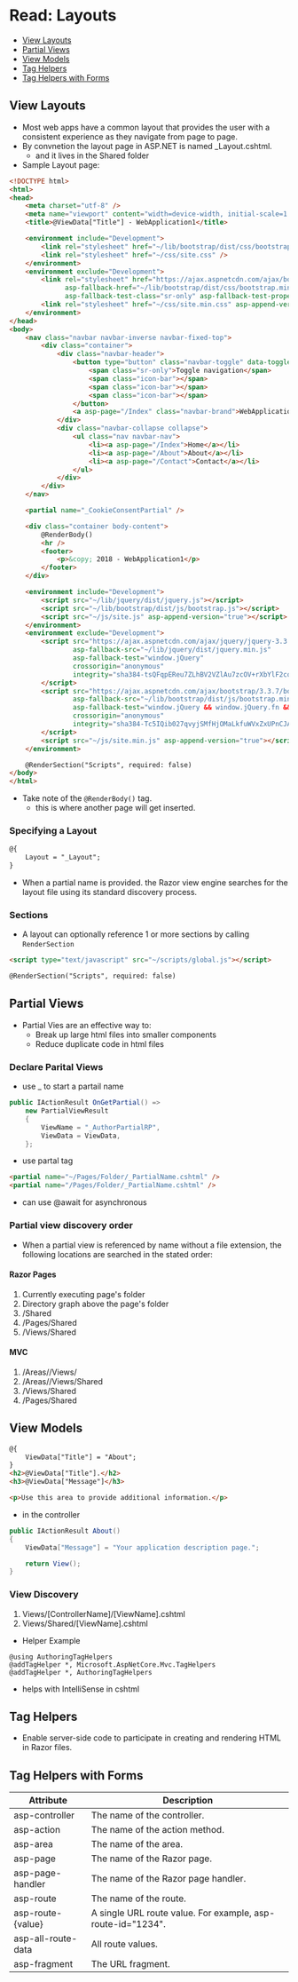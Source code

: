 # Read: Layouts

- [View Layouts](https://docs.microsoft.com/en-us/aspnet/core/mvc/views/layout?view=aspnetcore-2.1)
- [Partial Views](https://docs.microsoft.com/en-us/aspnet/core/mvc/views/partial?view=aspnetcore-2.1)
- [View Models](https://docs.microsoft.com/en-us/aspnet/core/mvc/views/overview?view=aspnetcore-2.2)
- [Tag Helpers](https://docs.microsoft.com/en-us/aspnet/core/mvc/views/tag-helpers/intro?view=aspnetcore-2.1)
- [Tag Helpers with Forms](https://docs.microsoft.com/en-us/aspnet/core/mvc/views/working-with-forms?view=aspnetcore-2.1)

## View Layouts
- Most web apps have a common layout that provides the user with a consistent experience as they navigate from page to page.
- By convnetion the layout page in ASP.NET is named _Layout.cshtml.   
    - and it lives in the Shared folder
- Sample Layout page:
``` html
<!DOCTYPE html>
<html>
<head>
    <meta charset="utf-8" />
    <meta name="viewport" content="width=device-width, initial-scale=1.0" />
    <title>@ViewData["Title"] - WebApplication1</title>

    <environment include="Development">
        <link rel="stylesheet" href="~/lib/bootstrap/dist/css/bootstrap.css" />
        <link rel="stylesheet" href="~/css/site.css" />
    </environment>
    <environment exclude="Development">
        <link rel="stylesheet" href="https://ajax.aspnetcdn.com/ajax/bootstrap/3.3.7/css/bootstrap.min.css"
              asp-fallback-href="~/lib/bootstrap/dist/css/bootstrap.min.css"
              asp-fallback-test-class="sr-only" asp-fallback-test-property="position" asp-fallback-test-value="absolute" />
        <link rel="stylesheet" href="~/css/site.min.css" asp-append-version="true" />
    </environment>
</head>
<body>
    <nav class="navbar navbar-inverse navbar-fixed-top">
        <div class="container">
            <div class="navbar-header">
                <button type="button" class="navbar-toggle" data-toggle="collapse" data-target=".navbar-collapse">
                    <span class="sr-only">Toggle navigation</span>
                    <span class="icon-bar"></span>
                    <span class="icon-bar"></span>
                    <span class="icon-bar"></span>
                </button>
                <a asp-page="/Index" class="navbar-brand">WebApplication1</a>
            </div>
            <div class="navbar-collapse collapse">
                <ul class="nav navbar-nav">
                    <li><a asp-page="/Index">Home</a></li>
                    <li><a asp-page="/About">About</a></li>
                    <li><a asp-page="/Contact">Contact</a></li>
                </ul>
            </div>
        </div>
    </nav>

    <partial name="_CookieConsentPartial" />

    <div class="container body-content">
        @RenderBody()
        <hr />
        <footer>
            <p>&copy; 2018 - WebApplication1</p>
        </footer>
    </div>

    <environment include="Development">
        <script src="~/lib/jquery/dist/jquery.js"></script>
        <script src="~/lib/bootstrap/dist/js/bootstrap.js"></script>
        <script src="~/js/site.js" asp-append-version="true"></script>
    </environment>
    <environment exclude="Development">
        <script src="https://ajax.aspnetcdn.com/ajax/jquery/jquery-3.3.1.min.js"
                asp-fallback-src="~/lib/jquery/dist/jquery.min.js"
                asp-fallback-test="window.jQuery"
                crossorigin="anonymous"
                integrity="sha384-tsQFqpEReu7ZLhBV2VZlAu7zcOV+rXbYlF2cqB8txI/8aZajjp4Bqd+V6D5IgvKT">
        </script>
        <script src="https://ajax.aspnetcdn.com/ajax/bootstrap/3.3.7/bootstrap.min.js"
                asp-fallback-src="~/lib/bootstrap/dist/js/bootstrap.min.js"
                asp-fallback-test="window.jQuery && window.jQuery.fn && window.jQuery.fn.modal"
                crossorigin="anonymous"
                integrity="sha384-Tc5IQib027qvyjSMfHjOMaLkfuWVxZxUPnCJA7l2mCWNIpG9mGCD8wGNIcPD7Txa">
        </script>
        <script src="~/js/site.min.js" asp-append-version="true"></script>
    </environment>

    @RenderSection("Scripts", required: false)
</body>
</html>
```
- Take note of the `@RenderBody()` tag.
    - this is where another page will get inserted.


### Specifying a Layout
``` html
@{
    Layout = "_Layout";
}
```
- When a partial name is provided. the Razor view engine searches for the layout file using its standard discovery process.

### Sections
- A layout can optionally reference 1 or more sections by calling `RenderSection`
``` html
<script type="text/javascript" src="~/scripts/global.js"></script>

@RenderSection("Scripts", required: false)
```

## Partial Views
- Partial Vies are an effective way to:
    - Break up large html files into smaller components
    - Reduce duplicate code in html files 

### Declare Parital Views
- use _ to start a partail name

``` csharp
public IActionResult OnGetPartial() =>
    new PartialViewResult
    {
        ViewName = "_AuthorPartialRP",
        ViewData = ViewData,
    };
```

- use partal tag
``` html
<partial name="~/Pages/Folder/_PartialName.cshtml" />
<partial name="/Pages/Folder/_PartialName.cshtml" />
```
- can use @await for asynchronous

### Partial view discovery order
- When a partial view is referenced by name without a file extension, the following locations are searched in the stated order:

#### Razor Pages

1. Currently executing page's folder
1. Directory graph above the page's folder
1. /Shared
1. /Pages/Shared
1. /Views/Shared

#### MVC

1. /Areas/<Area-Name>/Views/<Controller-Name>
1. /Areas/<Area-Name>/Views/Shared
1. /Views/Shared
1. /Pages/Shared


## View Models
``` html
@{
    ViewData["Title"] = "About";
}
<h2>@ViewData["Title"].</h2>
<h3>@ViewData["Message"]</h3>

<p>Use this area to provide additional information.</p>
```
- in the controller
``` csharp
public IActionResult About()
{
    ViewData["Message"] = "Your application description page.";

    return View();
}
```

### View Discovery
1. Views/[ControllerName]/[ViewName].cshtml
1. Views/Shared/[ViewName].cshtml

- Helper Example
``` 
@using AuthoringTagHelpers
@addTagHelper *, Microsoft.AspNetCore.Mvc.TagHelpers
@addTagHelper *, AuthoringTagHelpers
```
- helps with IntelliSense in cshtml



## Tag Helpers
- Enable server-side code to participate in creating and rendering HTML in Razor files.

## Tag Helpers with Forms
|Attribute |	Description|
| --- | --- |
asp-controller |	The name of the controller.
asp-action |	The name of the action method.
asp-area |	The name of the area.
asp-page |	The name of the Razor page.
asp-page-handler |	The name of the Razor page handler.
asp-route |	The name of the route.
asp-route-{value} |	A single URL route value. For example, asp-route-id="1234".
asp-all-route-data |	All route values.
asp-fragment |	The URL fragment.